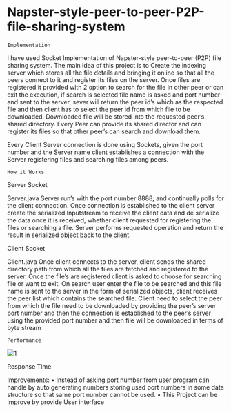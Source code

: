 # Napster-style-peer-to-peer-P2P-file-sharing-system

    Implementation 

I have used Socket Implementation of Napster-style peer-to-peer (P2P) file sharing system. The main idea of this project is to Create the indexing server which stores all the file details and bringing it online so that all the peers connect to it and register its files on the server. Once files are registered it provided with 2 option to search for the file in other peer or can exit the execution, if search is selected file name is asked and port number and sent to the server, sever will return the peer id’s which as the respected file and then client has to select the peer id from which file to be downloaded. Downloaded file will be stored into the requested peer’s shared directory. Every Peer can provide its shared director and can register its files so that other peer’s can search and download them.
 
Every Client Server connection is done using Sockets, given the port number and the Server name client establishes a connection with the Server registering files and searching files among peers.

    How it Works

Server Socket

Server.java
Server run’s with the port number 8888, and continually polls for the client connection. Once connection is established to the client server create the serialized Inputstream to receive the client data and de serialize the data once it is received, whether client requested for registering the files or searching a file. Server performs requested operation and return the result in serialized object back to the client.

Client Socket

Client.java
Once client connects to the server, client sends the shared directory path from which all the files are fetched and registered to the server. Once the file’s are registered client is asked to choose for searching file or want to exit. On search user enter the file to be searched and this file name is sent to the server in the form of serialized objects, client receives the peer list which contains the searched file.
Client need to select the peer from which the file need to be downloaded by providing the peer’s server port number and then the connection is established to the peer’s server using the provided port number and then file will be downloaded in terms of byte stream



    Performance

![1](https://user-images.githubusercontent.com/22176809/35885204-bc2223c0-0b52-11e8-9f4a-63440fa4f7b0.PNG)

Response Time

 
Improvements:
•	Instead of asking port number from user program can handle by auto generating numbers storing used port numbers in some data structure so that same port number cannot be used.
•	This Project can be improve by provide User interface
